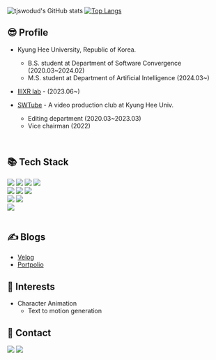 ![tjswodud's GitHub stats](https://github-readme-stats.vercel.app/api?username=tjswodud&show_icons=true&theme=dracula)
[![Top Langs](https://github-readme-stats.vercel.app/api/top-langs/?username=tjswodud&layout=compact&theme=dracula&langs_count=7)](https://github.com/anuraghazra/github-readme-stats)

## 😎 Profile
- Kyung Hee University, Republic of Korea.
  - B.S. student at Department of Software Convergence (2020.03~2024.02)
  - M.S. student at Department of Artificial Intelligence (2024.03~)
 
- [IIIXR lab](https://iiixr.khu.ac.kr/) - (2023.06~)

- [SWTube](https://www.youtube.com/channel/UCoJhIFodUrsH8suAe0kYDzQ) - A video production club at Kyung Hee Univ.
  - Editing department (2020.03~2023.03)
  - Vice chairman (2022)
  
<br>

## &#128218; Tech Stack
<div align="left">
<img src="https://img.shields.io/badge/Python-3776AB?style=for-the-badge&logo=Python&logoColor=white">
<img src="https://img.shields.io/badge/C-A8B9CC?style=for-the-badge&logo=C&logoColor=white">
<img src="https://img.shields.io/badge/C++-00599C?style=for-the-badge&logo=C%2B%2B&logoColor=white">
<img src="https://img.shields.io/badge/C%23-239120?style=for-the-badge&logo=Csharp&logoColor=white">
<br>

<img src="https://img.shields.io/badge/Html-E34F26.svg?&style=for-the-badge&logo=HTML5&logoColor=white"/>
<img src="https://img.shields.io/badge/Css-1572B6.svg?&style=for-the-badge&logo=CSS3&logoColor=white"/>
<img src="https://img.shields.io/badge/Javascript-F7DF1E.svg?&style=for-the-badge&logo=Javascript&logoColor=white"/>
<br>

<img src="https://img.shields.io/badge/Unity-FFFFFF.svg?&style=for-the-badge&logo=Unity&logoColor=black"/>
<img src="https://img.shields.io/badge/Unreal Engine-0E1128.svg?&style=for-the-badge&logo=UnrealEngine&logoColor=white"/>
<br>

<img src="https://img.shields.io/badge/PyTorch-EE4C2C.svg?&style=for-the-badge&logo=PyTorch&logoColor=white"/>

</div>

<br>

## ✍️ Blogs

* [Velog](https://velog.io/@tjswodud)
* [Portpolio](https://tjswodud.notion.site/Jaeyoung-Seon-70d6c8d4d1264d0eb9199e07d1685b8c)

## 📖 Interests

* Character Animation
  - Text to motion generation

## 🔗 Contact

<a href="mailto:tjswodud85@gmail.com" target="_blank"><img src="https://img.shields.io/badge/Gmail-F07C3E?style=round-square&logo=Gmail&logoColor=EA4335"/></a>
<a href="https://www.linkedin.com/in/%EC%9E%AC%EC%98%81-%EC%84%A0-991625298/" target="_blank"><img src="https://img.shields.io/badge/-LinkedIn-blue?style=flat-square&logo=Linkedin&logoColor=white"/></a>
